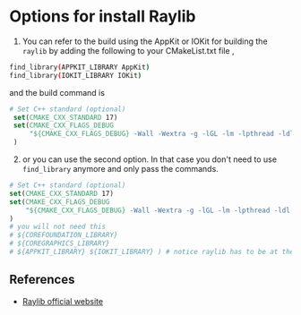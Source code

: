 # Options for install Raylib

1. You can refer to the build using the AppKit or IOKit for building the
   `raylib` by adding the following to your CMakeList.txt file ,

```sh
find_library(APPKIT_LIBRARY AppKit)
find_library(IOKIT_LIBRARY IOKit)
```

and the build command is

```cmake
# Set C++ standard (optional)
 set(CMAKE_CXX_STANDARD 17)
 set(CMAKE_CXX_FLAGS_DEBUG
     "${CMAKE_CXX_FLAGS_DEBUG} -Wall -Wextra -g -lGL -lm -lpthread -ldl -lX11"
 )
```

2. or you can use the second option. In that case you don't need to use
   `find_library` anymore and only pass the commands.

```cmake
# Set C++ standard (optional)
set(CMAKE_CXX_STANDARD 17)
set(CMAKE_CXX_FLAGS_DEBUG
    "${CMAKE_CXX_FLAGS_DEBUG} -Wall -Wextra -g -lGL -lm -lpthread -ldl -lX11 -lglfw3 -framework Cocoa -framework IOKit -framework CoreFoundation " # -lrt
)
# you will not need this
# ${COREFOUNDATION_LIBRARY}
# ${COREGRAPHICS_LIBRARY}
# ${APPKIT_LIBRARY} ${IOKIT_LIBRARY} ) # notice raylib has to be at the end,
```

## References

- [Raylib official website](https://www.raylib.com/index.html)
